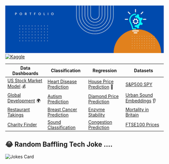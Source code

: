 ![alt text](https://github.com/get-heard/get-heard/blob/main/Banner.jpg?raw=true)
[![Kaggle](https://img.shields.io/badge/Kaggle_Notebooks-Master-orange)](https://www.kaggle.com/gkitchen)


| Data Dashboards | Classification | Regression | Datasets |  
| ------------- | ------------- | ------------- |   ------------- |  
| [US Stock Market Model](https://getheard.quarto.pub/spy) 💰| [Heart Disease Prediction](https://hearts.streamlit.app) | [House Price Prediction](https://www.kaggle.com/code/gkitchen/house-price-prediction) 🏡 | [S&P500 SPY](https://www.kaggle.com/datasets/gkitchen/s-and-p-500-spy)
| [Global Development](https://getheard.quarto.pub/gapminder) 🌍 | [Autism Prediction](https://www.kaggle.com/code/gkitchen/autism-prediction)|[Diamond Price Prediction](https://diamondz.streamlit.app) | [Urban Sound Embeddings](https://www.kaggle.com/datasets/gkitchen/urban-sound-mfcc) 👂
| [Restaurant Takings](https://getheard.quarto.pub/tips)  | [Breast Cancer Prediction](https://www.kaggle.com/code/gkitchen/breast-cancer-prediction) | [Enzyme Stability](https://www.kaggle.com/code/gkitchen/enzyme-stability-prediction) | [Mortality in Britain]( https://www.kaggle.com/datasets/gkitchen/uk-deaths-by-year-of-age)
| [Charity Finder](https://charities.streamlit.app)  | [Sound Classification](https://sounds.streamlit.app) | [Congestion Prediction](https://www.kaggle.com/code/gkitchen/congestion-prediction) | [FTSE100 Prices](https://www.kaggle.com/datasets/gkitchen/ftse100)

## 😂 Random Baffling Tech Joke ....
![Jokes Card](https://readme-jokes.vercel.app/api)
